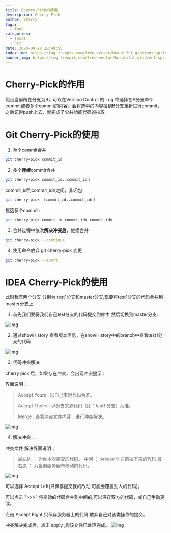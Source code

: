 ```yaml
---
title: Cherry-Pick的使用
description: Cherry-Pick
author: Starry
tags:
  - Tool
categories:
  - Tools
  - Git
date: 2020-09-28 20:40:55
index_img: https://img.freepik.com/free-vector/beautiful-gradient-spring-landscape_23-2148448598.jpg?w=2000
banner_img: https://img.freepik.com/free-vector/beautiful-gradient-spring-landscape_23-2148448598.jpg?w=2000
---
```


# Cherry-Pick的作用

假设当前所在分支为B，可以在Version Control 的 Log 中选择在A分支单个commit或者多个commit的内容，会将选中的内容拉到B分支重新进行commit，之后记得push上去，就完成了公共功能代码的拉取。

# Git Cherry-Pick的使用

1. 单个commit合并

```bash
git cherry-pick commit_id
```

2. 多个**连续**commit合并

```bash
git cherry-pick commit_id..commit_idn
```

commit_id到commit_idn之间，非闭包

```bash
git cherry-pick （commit_id..commit_idn]
```

挑选多个commit:

```bash
git cherry-pick commit_id commit_idx commit_idy
```

3. 合并过程中依次**解决冲突后**，继续合并

```bash
git cherry-pick --continue
```

4. 使用命令放弃 git cherry-pick 变更

```bash
git cherry-pick --abort 
```

# IDEA Cherry-Pick的使用

此时我有两个分支 分别为 test1分支和master分支,现要将test1分支的代码合并到master分支上.

1. 首先我们要将我们自己test分支的代码提交到库中,然后切换到master分支.

![img](https://img-blog.csdnimg.cn/630ad525782d40db837ff3b9d83d8b49.png?x-oss-process=image/watermark,type_d3F5LXplbmhlaQ,shadow_50,text_Q1NETiBA54KO5Y2H,size_20,color_FFFFFF,t_70,g_se,x_16)

2. 通过showHistory 查看版本信息，在showHistory中的branch中查看test1分支的代码 

![img](https://img-blog.csdnimg.cn/a1393cb0f9c248e289bbb6a3d3ac3118.png?x-oss-process=image/watermark,type_d3F5LXplbmhlaQ,shadow_50,text_Q1NETiBA54KO5Y2H,size_20,color_FFFFFF,t_70,g_se,x_16)

3. 代码冲突解决

cherry pick 后，如果存在冲突，会出现冲突提示：

界面说明：

> Accept Yours : 以自己本地代码为准。
>
> Accept Theirs : 以分支来源代码（即：test1 分支）为准。 
>
> Merge : 查看冲突文件内容，进行冲突解决。

![img](https://img-blog.csdnimg.cn/7be824cd79be4873839921a7c3cc8e67.png?x-oss-process=image/watermark,type_d3F5LXplbmhlaQ,shadow_50,text_Q1NETiBA54KO5Y2H,size_20,color_FFFFFF,t_70,g_se,x_16)

4. 解决冲突：

冲突文件 解决界面说明：

> 最左边 ： 为你本次提交的代码。
> 中间   ： 为base 你之前拉下来的代码
> 最右边 ： 为当前服务器有改动的代码。

![img](https://img-blog.csdnimg.cn/0ecf2b5f99a947589cd31625427096c0.png?x-oss-process=image/watermark,type_d3F5LXplbmhlaQ,shadow_50,text_Q1NETiBA54KO5Y2H,size_20,color_FFFFFF,t_70,g_se,x_16)

可以选择 Accept Left(只保存提交我的改动,可能会覆盖别人的代码)。

可以点击 ">>>" 将变动的代码合并到中间的,可以保存双方的代码，或自己手动更改。

点击 Accept Right 只保存服务器上的代码 放弃自己对该类操作的提交。

冲突解决完成后，点击 apply ,则该文件已处理完成。
![img](https://img-blog.csdnimg.cn/936001d5285046b989f6e61e4a42289f.png?x-oss-process=image/watermark,type_d3F5LXplbmhlaQ,shadow_50,text_Q1NETiBA54KO5Y2H,size_20,color_FFFFFF,t_70,g_se,x_16)
